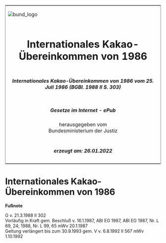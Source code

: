 <span id="DECKBLATT.html"></span>

<table border="0" frame="border" width="100%">

<tr valign="top">

<td align="left">

![bund\_logo](BfJ_2021_Web_de_de.gif)

</td>

<td align="right">

 

</td>

</tr>

<tr align="center" valign="middle">

<td colspan="2">

# Internationales Kakao-Übereinkommen von 1986

</td>

</tr>

<tr align="center" valign="middle">

<td colspan="2">

##### Internationales Kakao-Übereinkommen von 1986 vom 25. Juli 1986 (BGBl. 1988 II S. 303)

</td>

</tr>

<tr align="center" valign="middle">

<td colspan="2">

  
  

##### Gesetze im Internet - ePub  
  
herausgegeben vom  
Bundesministerium der Justiz

</td>

</tr>

<tr align="center" valign="bottom">

<td colspan="2">

  
  

##### erzeugt am: 26.01.2022

</td>

</tr>

</table>

<span id="BJNR203030988.html"></span>

# Internationales Kakao-Übereinkommen von 1986

<div>

  
**Fußnote**

<div class="jnhtml">

<div>

<div class="jurAbsatz">

G v. 21.3.1988 II 302  
Vorläufig in Kraft gem. Beschluß v. 16.1.1987, ABl EG 1987, ABl EG 1987,
Nr. L 69, 24; 1988, Nr. L 99, 65 mWv 20.1.1987  
Geltung verlängert bis zum 30.9.1993 gem. V v. 6.8.1992 II 567 mWv
1.10.1992

</div>

</div>

</div>

</div>
